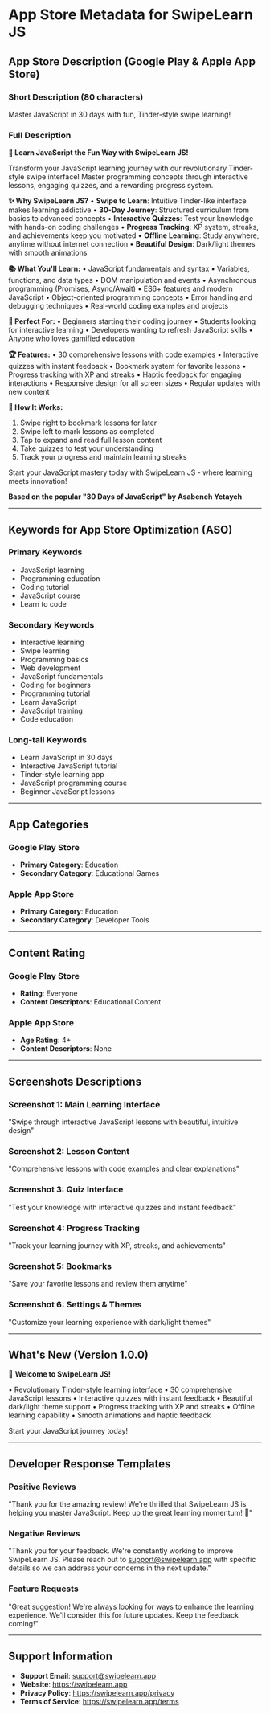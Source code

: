 # App Store Metadata for SwipeLearn JS

## App Store Description (Google Play & Apple App Store)

### Short Description (80 characters)
Master JavaScript in 30 days with fun, Tinder-style swipe learning!

### Full Description

**🚀 Learn JavaScript the Fun Way with SwipeLearn JS!**

Transform your JavaScript learning journey with our revolutionary Tinder-style swipe interface! Master programming concepts through interactive lessons, engaging quizzes, and a rewarding progress system.

**✨ Why SwipeLearn JS?**
• **Swipe to Learn**: Intuitive Tinder-like interface makes learning addictive
• **30-Day Journey**: Structured curriculum from basics to advanced concepts
• **Interactive Quizzes**: Test your knowledge with hands-on coding challenges
• **Progress Tracking**: XP system, streaks, and achievements keep you motivated
• **Offline Learning**: Study anywhere, anytime without internet connection
• **Beautiful Design**: Dark/light themes with smooth animations

**📚 What You'll Learn:**
• JavaScript fundamentals and syntax
• Variables, functions, and data types
• DOM manipulation and events
• Asynchronous programming (Promises, Async/Await)
• ES6+ features and modern JavaScript
• Object-oriented programming concepts
• Error handling and debugging techniques
• Real-world coding examples and projects

**🎯 Perfect For:**
• Beginners starting their coding journey
• Students looking for interactive learning
• Developers wanting to refresh JavaScript skills
• Anyone who loves gamified education

**🏆 Features:**
• 30 comprehensive lessons with code examples
• Interactive quizzes with instant feedback
• Bookmark system for favorite lessons
• Progress tracking with XP and streaks
• Haptic feedback for engaging interactions
• Responsive design for all screen sizes
• Regular updates with new content

**📱 How It Works:**
1. Swipe right to bookmark lessons for later
2. Swipe left to mark lessons as completed
3. Tap to expand and read full lesson content
4. Take quizzes to test your understanding
5. Track your progress and maintain learning streaks

Start your JavaScript mastery today with SwipeLearn JS - where learning meets innovation!

**Based on the popular "30 Days of JavaScript" by Asabeneh Yetayeh**

---

## Keywords for App Store Optimization (ASO)

### Primary Keywords
- JavaScript learning
- Programming education
- Coding tutorial
- JavaScript course
- Learn to code

### Secondary Keywords
- Interactive learning
- Swipe learning
- Programming basics
- Web development
- JavaScript fundamentals
- Coding for beginners
- Programming tutorial
- Learn JavaScript
- JavaScript training
- Code education

### Long-tail Keywords
- Learn JavaScript in 30 days
- Interactive JavaScript tutorial
- Tinder-style learning app
- JavaScript programming course
- Beginner JavaScript lessons

---

## App Categories

### Google Play Store
- **Primary Category**: Education
- **Secondary Category**: Educational Games

### Apple App Store
- **Primary Category**: Education
- **Secondary Category**: Developer Tools

---

## Content Rating

### Google Play Store
- **Rating**: Everyone
- **Content Descriptors**: Educational Content

### Apple App Store
- **Age Rating**: 4+
- **Content Descriptors**: None

---

## Screenshots Descriptions

### Screenshot 1: Main Learning Interface
"Swipe through interactive JavaScript lessons with beautiful, intuitive design"

### Screenshot 2: Lesson Content
"Comprehensive lessons with code examples and clear explanations"

### Screenshot 3: Quiz Interface
"Test your knowledge with interactive quizzes and instant feedback"

### Screenshot 4: Progress Tracking
"Track your learning journey with XP, streaks, and achievements"

### Screenshot 5: Bookmarks
"Save your favorite lessons and review them anytime"

### Screenshot 6: Settings & Themes
"Customize your learning experience with dark/light themes"

---

## What's New (Version 1.0.0)

🎉 **Welcome to SwipeLearn JS!**

• Revolutionary Tinder-style learning interface
• 30 comprehensive JavaScript lessons
• Interactive quizzes with instant feedback
• Beautiful dark/light theme support
• Progress tracking with XP and streaks
• Offline learning capability
• Smooth animations and haptic feedback

Start your JavaScript journey today!

---

## Developer Response Templates

### Positive Reviews
"Thank you for the amazing review! We're thrilled that SwipeLearn JS is helping you master JavaScript. Keep up the great learning momentum! 🚀"

### Negative Reviews
"Thank you for your feedback. We're constantly working to improve SwipeLearn JS. Please reach out to support@swipelearn.app with specific details so we can address your concerns in the next update."

### Feature Requests
"Great suggestion! We're always looking for ways to enhance the learning experience. We'll consider this for future updates. Keep the feedback coming!"

---

## Support Information

- **Support Email**: support@swipelearn.app
- **Website**: https://swipelearn.app
- **Privacy Policy**: https://swipelearn.app/privacy
- **Terms of Service**: https://swipelearn.app/terms
